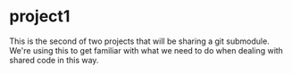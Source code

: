# project1

This is the second of two projects that will be sharing a git submodule. We're 
using this to get familiar with what we need to do when dealing with shared
code in this way.
